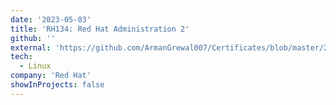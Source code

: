 ```yaml
---
date: '2023-05-03'
title: 'RH134: Red Hat Administration 2'
github: ''
external: 'https://github.com/ArmanGrewal007/Certificates/blob/master/2023_05_03_RH134-8.2.pdf'
tech:
  - Linux
company: 'Red Hat'
showInProjects: false
---
```



